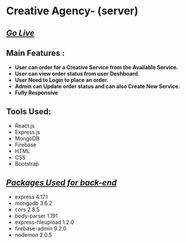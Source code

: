 # Creative Agency- (server)

## _[Go Live](https://creative-agency-d3172.firebaseapp.com/)_

## Main Features :
   - **User can order for a Creative Service from the Available Service.**
   - **User can view order status from user Deshboard.**
   - **User Need to Login to place an order.**
   - **Admin can Update order status and can also Create New Service.**
   - **Fully Responsive**

## Tools Used:
   - React.js
   - Express.js
   - MongoDB
   - Firebase
   - HTML
   - CSS
   - Bootstrap

## _[Packages Used for back-end](./package.json)_
   - express 4.17.1
   - mongodb 3.6.2
   - cors 2.8.5
   - body-parser 1.191
   - express-fileupload 1.2.0
   - firebase-admin 9.2.0
   - nodemon 2.0.5